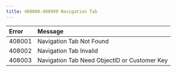 ```yaml
---
title: 408000-408999 Navigation Tab
---
```

<table class="table table-hover">
<thead align="left">
<tr>
<th>Error</th>
<th>Message</th>
</tr>
</thead>
<tbody>
<tr>
<td>408001</td>
<td>Navigation Tab Not Found</td>
</tr>
<tr>
<td>408002</td>
<td>Navigation Tab Invalid</td>
</tr>
<tr>
<td>408003</td>
<td>Navigation Tab Need ObjectID or Customer Key</td>
</tr>
</tbody>
</table>